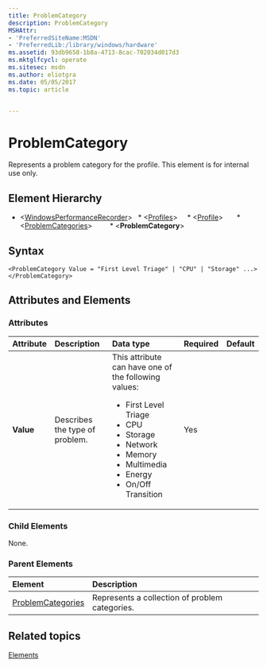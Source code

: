 ```yaml
---
title: ProblemCategory
description: ProblemCategory
MSHAttr:
- 'PreferredSiteName:MSDN'
- 'PreferredLib:/library/windows/hardware'
ms.assetid: 93db9658-1b8a-4713-8cac-702034d017d3
ms.mktglfcycl: operate
ms.sitesec: msdn
ms.author: eliotgra
ms.date: 05/05/2017
ms.topic: article


---
```



# ProblemCategory

Represents a problem category for the profile. This element is for internal use only.


## Element Hierarchy

* \<[WindowsPerformanceRecorder](windowsperformancerecorder.md)\>
  * \<[Profiles](profiles.md)\>
    * \<[Profile](profile-wpr.md)\>
      * \<[ProblemCategories](problemcategories.md)\>
        * \<**ProblemCategory**\>


## Syntax

```
<ProblemCategory Value = "First Level Triage" | "CPU" | "Storage" ...>
</ProblemCategory>
```


## Attributes and Elements

### Attributes

| Attribute | Description                    | Data type                                                                                                                                                                                                                 | Required | Default |
| :-------- | :----------------------------- | :------------------------------------------------------------------------------------------------------------------------------------------------------------------------------------------------------------------------ | :------- | :------ |
| **Value** | Describes the type of problem. | This attribute can have one of the following values: <ul> <li>First Level Triage</li> <li>CPU</li> <li>Storage</li> <li>Network</li> <li>Memory</li> <li>Multimedia</li> <li>Energy</li> <li>On/Off Transition</li> </ul> | Yes      |         |

### Child Elements

None.


### Parent Elements

| Element                                   | Description                                    |
| :---------------------------------------- | :--------------------------------------------- |
| [ProblemCategories](problemcategories.md) | Represents a collection of problem categories. |


## Related topics

[Elements](elements.md)


